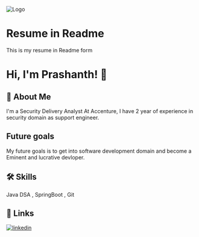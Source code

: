 
![Logo](https://1000logos.net/wp-content/uploads/2021/04/Accenture-logo.png)


# Resume in Readme

This is my resume in Readme form


# Hi, I'm Prashanth! 👋


## 🚀 About Me
I'm a Security Delivery Analyst At Accenture, I have 2 year of experience in security domain as support engineer.


## Future goals

My future goals is to get into software development domain and become a Eminent and lucrative devloper. 
## 🛠 Skills
Java DSA , SpringBoot , Git


## 🔗 Links

[![linkedin](https://img.shields.io/badge/linkedin-0A66C2?style=for-the-badge&logo=linkedin&logoColor=white)](https://www.linkedin.com/in/prashanth-n-a9abb517a)


